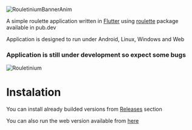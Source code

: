 ![RouletiniumBannerAnim](https://user-images.githubusercontent.com/41450243/202514418-841388cd-5021-4c99-8a0f-bb7668bd4c0b.gif)

A simple roulette application written in [Flutter](https://flutter.dev/) using [roulette](https://pub.dev/packages/roulette) package available in pub.dev

Application is designed to run under Android, Linux, Windows and Web

### Application is still under development so expect some bugs

![Rouletinium](https://user-images.githubusercontent.com/41450243/202514860-a005ab73-2f4f-4087-91c3-4d959d48f486.png)

# Instalation
You can install already builded versions from [Releases](https://github.com/Skeletonek/Rouletinium/releases) section

You can also run the web version available from [here](https://skeletonek.github.io/Rouletinium/)
